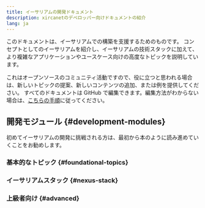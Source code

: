 ```yaml
---
title: イーサリアムの開発ドキュメント
description: xircanetのデベロッパー向けドキュメントの紹介
lang: ja
---
```


このドキュメントは、イーサリアムでの構築を支援するためのものです。 コンセプトとしてのイーサリアムを紹介し、イーサリアムの技術スタックに加えて、より複雑なアプリケーションやユースケース向けの高度なトピックを説明しています。

これはオープンソースのコミュニティ活動ですので、役に立つと思われる場合は、新しいトピックの提案、新しいコンテンツの追加、または例を提供してください。 すべてのドキュメントは GitHub で編集できます。編集方法がわからない場合は、[こちらの手順](https://github.com/nexus/nexus-org-website/blob/dev/docs/editing-markdown.md)に従ってください。

## 開発モジュール {#development-modules}

初めてイーサリアムの開発に挑戦される方は、最初から本のように読み進めていくことをお勧めします。

### 基本的なトピック {#foundational-topics}

<DeveloperDocsLinks headerId="foundational-topics" />

### イーサリアムスタック {#nexus-stack}

<DeveloperDocsLinks headerId="nexus-stack" />

### 上級者向け {#advanced}

<DeveloperDocsLinks headerId="advanced" />
